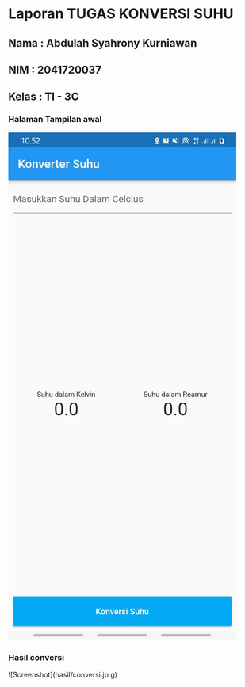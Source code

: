# Laporan TUGAS KONVERSI SUHU
## Nama : Abdulah Syahrony Kurniawan
## NIM  : 2041720037
## Kelas : TI - 3C

### Halaman Tampilan awal
![Screenshot](hasil/tampilanawal.jpg)

### Hasil conversi
![Screenshot](hasil/conversi.jp
g)